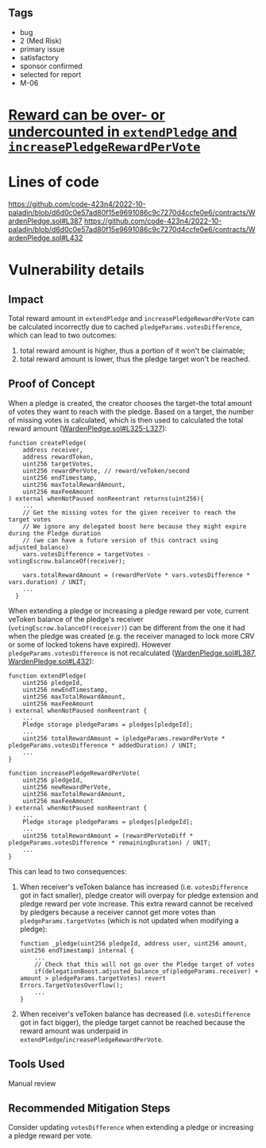 ## Tags

- bug
- 2 (Med Risk)
- primary issue
- satisfactory
- sponsor confirmed
- selected for report
- M-06

# [Reward can be over- or undercounted in `extendPledge` and `increasePledgeRewardPerVote`](https://github.com/code-423n4/2022-10-paladin-findings/issues/163) 

# Lines of code

https://github.com/code-423n4/2022-10-paladin/blob/d6d0c0e57ad80f15e9691086c9c7270d4ccfe0e6/contracts/WardenPledge.sol#L387
https://github.com/code-423n4/2022-10-paladin/blob/d6d0c0e57ad80f15e9691086c9c7270d4ccfe0e6/contracts/WardenPledge.sol#L432


# Vulnerability details

## Impact
Total reward amount in `extendPledge` and `increasePledgeRewardPerVote` can be calculated incorrectly due to cached `pledgeParams.votesDifference`, which can lead to two outcomes:
1. total reward amount is higher, thus a portion of it won't be claimable;
1. total reward amount is lower, thus the pledge target won't be reached.

## Proof of Concept
When a pledge is created, the creator chooses the target–the total amount of votes they want to reach with the pledge. Based on a target, the number of missing votes is calculated, which is then used to calculated the total reward amount ([WardenPledge.sol#L325-L327](https://github.com/code-423n4/2022-10-paladin/blob/d6d0c0e57ad80f15e9691086c9c7270d4ccfe0e6/contracts/WardenPledge.sol#L325-L327)):
```solidity
function createPledge(
    address receiver,
    address rewardToken,
    uint256 targetVotes,
    uint256 rewardPerVote, // reward/veToken/second
    uint256 endTimestamp,
    uint256 maxTotalRewardAmount,
    uint256 maxFeeAmount
) external whenNotPaused nonReentrant returns(uint256){
    ...
    // Get the missing votes for the given receiver to reach the target votes
    // We ignore any delegated boost here because they might expire during the Pledge duration
    // (we can have a future version of this contract using adjusted_balance)
    vars.votesDifference = targetVotes - votingEscrow.balanceOf(receiver);

    vars.totalRewardAmount = (rewardPerVote * vars.votesDifference * vars.duration) / UNIT;
    ...
  }
```

When extending a pledge or increasing a pledge reward per vote, current veToken balance of the pledge's receiver (`votingEscrow.balanceOf(receiver)`) can be different from the one it had when the pledge was created (e.g. the receiver managed to lock more CRV or some of locked tokens have expired). However `pledgeParams.votesDifference` is not recalculated ([WardenPledge.sol#L387](https://github.com/code-423n4/2022-10-paladin/blob/d6d0c0e57ad80f15e9691086c9c7270d4ccfe0e6/contracts/WardenPledge.sol#L387), [WardenPledge.sol#L432](https://github.com/code-423n4/2022-10-paladin/blob/d6d0c0e57ad80f15e9691086c9c7270d4ccfe0e6/contracts/WardenPledge.sol#L432)):
```solidity
function extendPledge(
    uint256 pledgeId,
    uint256 newEndTimestamp,
    uint256 maxTotalRewardAmount,
    uint256 maxFeeAmount
) external whenNotPaused nonReentrant {
    ...
    Pledge storage pledgeParams = pledges[pledgeId];
    ...
    uint256 totalRewardAmount = (pledgeParams.rewardPerVote * pledgeParams.votesDifference * addedDuration) / UNIT;
    ...
}

function increasePledgeRewardPerVote(
    uint256 pledgeId,
    uint256 newRewardPerVote,
    uint256 maxTotalRewardAmount,
    uint256 maxFeeAmount
) external whenNotPaused nonReentrant {
    ...
    Pledge storage pledgeParams = pledges[pledgeId];
    ...
    uint256 totalRewardAmount = (rewardPerVoteDiff * pledgeParams.votesDifference * remainingDuration) / UNIT;
    ...
}
```

This can lead to two consequences:
1. When receiver's veToken balance has increased (i.e. `votesDifference` got in fact smaller), pledge creator will overpay for pledge extension and pledge reward per vote increase. This extra reward cannot be received by pledgers because a receiver cannot get more votes than `pledgeParams.targetVotes` (which is not updated when modifying a pledge):
    ```solidity
    function _pledge(uint256 pledgeId, address user, uint256 amount, uint256 endTimestamp) internal {
        ...
        // Check that this will not go over the Pledge target of votes
        if(delegationBoost.adjusted_balance_of(pledgeParams.receiver) + amount > pledgeParams.targetVotes) revert Errors.TargetVotesOverflow();
        ...
    }
    ```
1. When receiver's veToken balance has decreased (i.e. `votesDifference` got in fact bigger), the pledge target cannot be reached because the reward amount was underpaid in `extendPledge`/`increasePledgeRewardPerVote`.

## Tools Used
Manual review
## Recommended Mitigation Steps
Consider updating `votesDifference` when extending a pledge or increasing a pledge reward per vote.